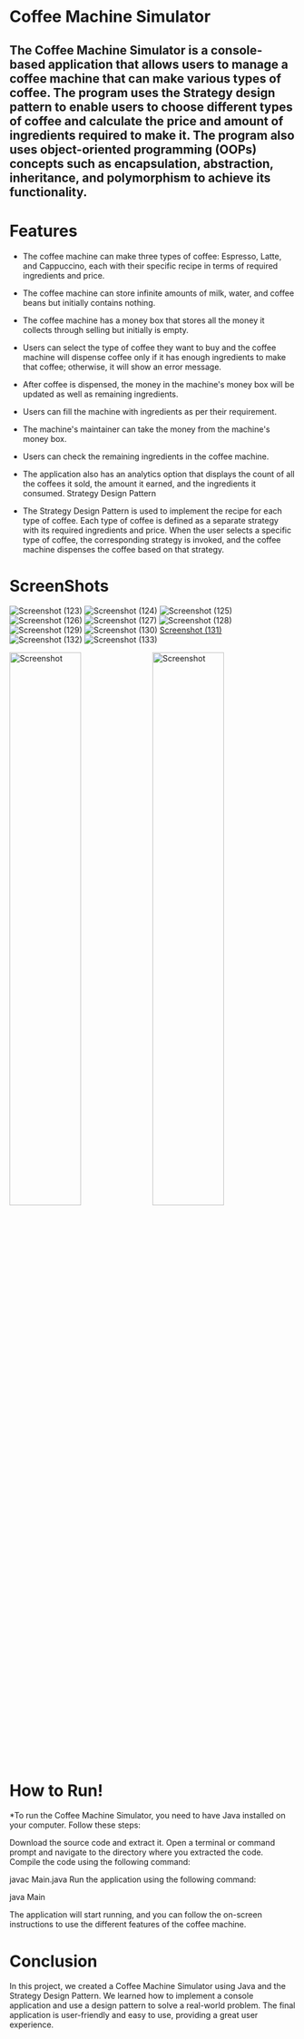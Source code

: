 # Coffee Machine Simulator 

##  The Coffee Machine Simulator is a console-based application that allows users to manage a coffee machine that can make various types of coffee. The program uses the Strategy design pattern to enable users to choose different types of coffee and calculate the price and amount of ingredients required to make it. The program also uses object-oriented programming (OOPs) concepts such as encapsulation, abstraction, inheritance, and polymorphism to achieve its functionality.


# Features
* The coffee machine can make three types of coffee: Espresso, Latte, and Cappuccino, each with their specific recipe in terms of required ingredients and price.

* The coffee machine can store infinite amounts of milk, water, and coffee beans but initially contains nothing.

* The coffee machine has a money box that stores all the money it collects through selling but initially is empty.

* Users can select the type of coffee they want to buy and the coffee machine will dispense coffee only if it has enough ingredients to make that coffee; otherwise, it will show an error message.

* After coffee is dispensed, the money in the machine's money box will be updated as well as remaining ingredients.

* Users can fill the machine with ingredients as per their requirement.

* The machine's maintainer can take the money from the machine's money box.

* Users can check the remaining ingredients in the coffee machine.


* The application also has an analytics option that displays the count of all the coffees it sold, the amount it earned, and the ingredients it consumed.
Strategy Design Pattern

* The Strategy Design Pattern is used to implement the recipe for each type of coffee. Each type of coffee is defined as a separate strategy with its required ingredients and price. When the user selects a specific type of coffee, the corresponding strategy is invoked, and the coffee machine dispenses the coffee based on that strategy.

# ScreenShots
![Screenshot (123)](https://user-images.githubusercontent.com/111841729/231751756-823034bf-9867-42ac-b6e5-584f79f58f0c.png)
![Screenshot (124)](https://user-images.githubusercontent.com/111841729/231751772-a49c7544-8a08-4ae7-a118-2f7eee183fca.png)
![Screenshot (125)](https://user-images.githubusercontent.com/111841729/231751812-6ad931f8-6082-4f6b-ba6c-9e55d7669768.png)
![Screenshot (126)](https://user-images.githubusercontent.com/111841729/231751850-be3a971e-f6b4-4130-a8d1-f463431127e7.png)
![Screenshot (127)](https://user-images.githubusercontent.com/111841729/231751865-f5f998ae-4038-4a09-b423-a717437dcf77.png)
![Screenshot (128)](https://user-images.githubusercontent.com/111841729/231751881-a53a91d5-cd10-41b4-a452-57bfb989d0e1.png)
![Screenshot (129)](https://user-images.githubusercontent.com/111841729/231751893-164fff51-662d-4309-873d-f641a9fad688.png)
![Screenshot (130)](https://user-images.githubusercontent.com/111841729/231751912-fbbcfe3c-4d15-438f-a4bf-5e0b2daf88e4.png)
[Screenshot (131)](https://user-images.githubusercontent.com/111841729/231751935-54b2d133-559c-4873-9a9f-cd82ddf07660.png)
![Screenshot (132)](https://user-images.githubusercontent.com/111841729/231751988-9fdf0a41-f8de-4f37-a5c7-b504b5415037.png)
![Screenshot (133)](https://user-images.githubusercontent.com/111841729/231752013-345b6089-d162-44cc-af8a-823dc07aa5eb.png)

<img src="https://user-images.githubusercontent.com/111841729/231751756-823034bf-9867-42ac-b6e5-584f79f58f0c.png" alt="Screenshot" width="50%" height="50%"><img src="https://user-images.githubusercontent.com/111841729/231751772-a49c7544-8a08-4ae7-a118-2f7eee183fca.png" alt="Screenshot" width="50%" height="50%">

# How to Run!


*To run the Coffee Machine Simulator, you need to have Java installed on your computer. Follow these steps:

Download the source code and extract it.
Open a terminal or command prompt and navigate to the directory where you extracted the code.
Compile the code using the following command:

javac Main.java
Run the application using the following command:

java Main

The application will start running, and you can follow the on-screen instructions to use the different features of the coffee machine.

# Conclusion
In this project, we created a Coffee Machine Simulator using Java and the Strategy Design Pattern. We learned how to implement a console application and use a design pattern to solve a real-world problem. The final application is user-friendly and easy to use, providing a great user experience.
